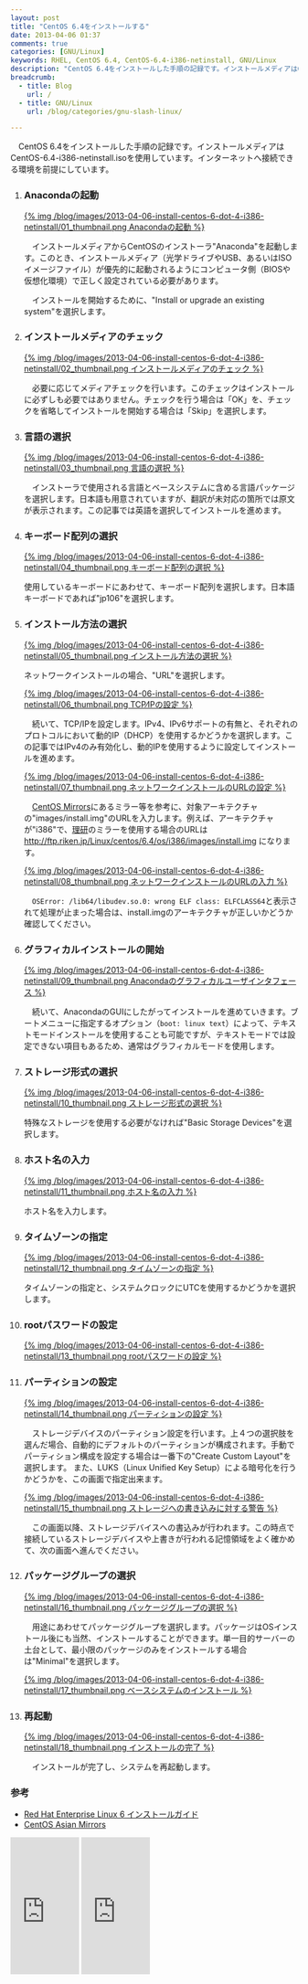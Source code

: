 ```yaml
---
layout: post
title: "CentOS 6.4をインストールする"
date: 2013-04-06 01:37
comments: true
categories: [GNU/Linux]
keywords: RHEL, CentOS 6.4, CentOS-6.4-i386-netinstall, GNU/Linux
description: "CentOS 6.4をインストールした手順の記録です。インストールメディアはCentOS-6.4-i386-netinstall.isoを使用しています。"
breadcrumb:
  - title: Blog
    url: /
  - title: GNU/Linux
    url: /blog/categories/gnu-slash-linux/

---
```


　CentOS 6.4をインストールした手順の記録です。インストールメディアはCentOS-6.4-i386-netinstall.isoを使用しています。インターネットへ接続できる環境を前提にしています。<!-- more -->

 1. ### Anacondaの起動
    
    [{% img /blog/images/2013-04-06-install-centos-6-dot-4-i386-netinstall/01_thumbnail.png Anacondaの起動 %}](/blog/images/2013-04-06-install-centos-6-dot-4-i386-netinstall/01.png)

    　インストールメディアからCentOSのインストーラ"Anaconda"を起動します。このとき、インストールメディア（光学ドライブやUSB、あるいはISOイメージファイル）が優先的に起動されるようにコンピュータ側（BIOSや仮想化環境）で正しく設定されている必要があります。
    
    　インストールを開始するために、"Install or upgrade an existing system"を選択します。

 2. ### インストールメディアのチェック

    [{% img /blog/images/2013-04-06-install-centos-6-dot-4-i386-netinstall/02_thumbnail.png インストールメディアのチェック %}](/blog/images/2013-04-06-install-centos-6-dot-4-i386-netinstall/02.png)

    　必要に応じてメディアチェックを行います。このチェックはインストールに必ずしも必要ではありません。チェックを行う場合は「OK」を、チェックを省略してインストールを開始する場合は「Skip」を選択します。

 3. ### 言語の選択

    [{% img /blog/images/2013-04-06-install-centos-6-dot-4-i386-netinstall/03_thumbnail.png 言語の選択 %}](/blog/images/2013-04-06-install-centos-6-dot-4-i386-netinstall/03.png)

    　インストーラで使用される言語とベースシステムに含める言語パッケージを選択します。日本語も用意されていますが、翻訳が未対応の箇所では原文が表示されます。この記事では英語を選択してインストールを進めます。

 4. ### キーボード配列の選択

    [{% img /blog/images/2013-04-06-install-centos-6-dot-4-i386-netinstall/04_thumbnail.png キーボード配列の選択 %}](/blog/images/2013-04-06-install-centos-6-dot-4-i386-netinstall/04.png)

    使用しているキーボードにあわせて、キーボード配列を選択します。日本語キーボードであれば"jp106"を選択します。

 5. ### インストール方法の選択

    [{% img /blog/images/2013-04-06-install-centos-6-dot-4-i386-netinstall/05_thumbnail.png インストール方法の選択 %}](/blog/images/2013-04-06-install-centos-6-dot-4-i386-netinstall/05.png)

    ネットワークインストールの場合、"URL"を選択します。

    [{% img /blog/images/2013-04-06-install-centos-6-dot-4-i386-netinstall/06_thumbnail.png TCP&frasl;IPの設定 %}](/blog/images/2013-04-06-install-centos-6-dot-4-i386-netinstall/06.png)

    　続いて、TCP/IPを設定します。IPv4、IPv6サポートの有無と、それぞれのプロトコルにおいて動的IP（DHCP）を使用するかどうかを選択します。この記事ではIPv4のみ有効化し、動的IPを使用するように設定してインストールを進めます。

    [{% img /blog/images/2013-04-06-install-centos-6-dot-4-i386-netinstall/07_thumbnail.png ネットワークインストールのURLの設定 %}](/blog/images/2013-04-06-install-centos-6-dot-4-i386-netinstall/07.png)

    　[CentOS Mirrors](http://www.centos.org/modules/tinycontent/index.php?id=32)にあるミラー等を参考に、対象アーキテクチャの"images/install.img"のURLを入力します。例えば、アーキテクチャが"i386"で、[理研](http://www.riken.jp/)のミラーを使用する場合のURLは http://ftp.riken.jp/Linux/centos/6.4/os/i386/images/install.img になります。

    [{% img /blog/images/2013-04-06-install-centos-6-dot-4-i386-netinstall/08_thumbnail.png ネットワークインストールのURLの入力 %}](/blog/images/2013-04-06-install-centos-6-dot-4-i386-netinstall/08.png)

    　`OSError: /lib64/libudev.so.0: wrong ELF class: ELFCLASS64`と表示されて処理が止まった場合は、install.imgのアーキテクチャが正しいかどうか確認してください。

 6. ### グラフィカルインストールの開始

    [{% img /blog/images/2013-04-06-install-centos-6-dot-4-i386-netinstall/09_thumbnail.png Anacondaのグラフィカルユーザインタフェース %}](/blog/images/2013-04-06-install-centos-6-dot-4-i386-netinstall/09.png)

    　続いて、AnacondaのGUIにしたがってインストールを進めていきます。ブートメニューに指定するオプション（`boot: linux text`）によって、テキストモードインストールを使用することも可能ですが、テキストモードでは設定できない項目もあるため、通常はグラフィカルモードを使用します。

 7. ### ストレージ形式の選択

    [{% img /blog/images/2013-04-06-install-centos-6-dot-4-i386-netinstall/10_thumbnail.png ストレージ形式の選択 %}](/blog/images/2013-04-06-install-centos-6-dot-4-i386-netinstall/10.png)
    
    特殊なストレージを使用する必要がなければ"Basic Storage Devices"を選択します。

 8. ### ホスト名の入力

    [{% img /blog/images/2013-04-06-install-centos-6-dot-4-i386-netinstall/11_thumbnail.png ホスト名の入力 %}](/blog/images/2013-04-06-install-centos-6-dot-4-i386-netinstall/11.png)

    ホスト名を入力します。

 9. ### タイムゾーンの指定

    [{% img /blog/images/2013-04-06-install-centos-6-dot-4-i386-netinstall/12_thumbnail.png タイムゾーンの指定 %}](/blog/images/2013-04-06-install-centos-6-dot-4-i386-netinstall/12.png)

    タイムゾーンの指定と、システムクロックにUTCを使用するかどうかを選択します。

10. ### rootパスワードの設定

    [{% img /blog/images/2013-04-06-install-centos-6-dot-4-i386-netinstall/13_thumbnail.png rootパスワードの設定 %}](/blog/images/2013-04-06-install-centos-6-dot-4-i386-netinstall/13.png)

11. ### パーティションの設定

    [{% img /blog/images/2013-04-06-install-centos-6-dot-4-i386-netinstall/14_thumbnail.png パーティションの設定 %}](/blog/images/2013-04-06-install-centos-6-dot-4-i386-netinstall/14.png)

    　ストレージデバイスのパーティション設定を行います。上４つの選択肢を選んだ場合、自動的にデフォルトのパーティションが構成されます。手動でパーティション構成を設定する場合は一番下の"Create Custom Layout"を選択します。
    また、LUKS（Linux Unified Key Setup）による暗号化を行うかどうかを、この画面で指定出来ます。

    [{% img /blog/images/2013-04-06-install-centos-6-dot-4-i386-netinstall/15_thumbnail.png ストレージへの書き込みに対する警告 %}](/blog/images/2013-04-06-install-centos-6-dot-4-i386-netinstall/15.png)

    　この画面以降、ストレージデバイスへの書込みが行われます。この時点で接続しているストレージデバイスや上書きが行われる記憶領域をよく確かめて、次の画面へ進んでください。

12. ### パッケージグループの選択

    [{% img /blog/images/2013-04-06-install-centos-6-dot-4-i386-netinstall/16_thumbnail.png パッケージグループの選択 %}](/blog/images/2013-04-06-install-centos-6-dot-4-i386-netinstall/16.png)

    　用途にあわせてパッケージグループを選択します。パッケージはOSインストール後にも当然、インストールすることができます。単一目的サーバーの土台として、最小限のパッケージのみをインストールする場合は"Minimal"を選択します。

    [{% img /blog/images/2013-04-06-install-centos-6-dot-4-i386-netinstall/17_thumbnail.png ベースシステムのインストール %}](/blog/images/2013-04-06-install-centos-6-dot-4-i386-netinstall/17.png)

13. ### 再起動

    [{% img /blog/images/2013-04-06-install-centos-6-dot-4-i386-netinstall/18_thumbnail.png インストールの完了 %}](/blog/images/2013-04-06-install-centos-6-dot-4-i386-netinstall/18.png)

    　インストールが完了し、システムを再起動します。

### 参考

- [Red Hat Enterprise Linux 6 インストールガイド](https://access.redhat.com/site/documentation/ja-JP/Red_Hat_Enterprise_Linux/6/html/Installation_Guide/index.html)
- [CentOS Asian Mirrors](http://www.centos.org/modules/tinycontent/index.php?id=31)
<iframe src="http://rcm-jp.amazon.co.jp/e/cm?lt1=_top&bc1=000000&IS2=1&npa=1&bg1=FFFFFF&fc1=000000&lc1=0000FF&t=alqet049-22&o=9&p=8&l=as4&m=amazon&f=ifr&ref=ss_til&asins=4774145017" style="width:120px;height:240px;" scrolling="no" marginwidth="0" marginheight="0" frameborder="0"></iframe>
<iframe src="http://rcm-jp.amazon.co.jp/e/cm?lt1=_top&bc1=000000&IS2=1&npa=1&bg1=FFFFFF&fc1=000000&lc1=0000FF&t=alqet049-22&o=9&p=8&l=as4&m=amazon&f=ifr&ref=ss_til&asins=4789840875" style="width:120px;height:240px;" scrolling="no" marginwidth="0" marginheight="0" frameborder="0"></iframe>
